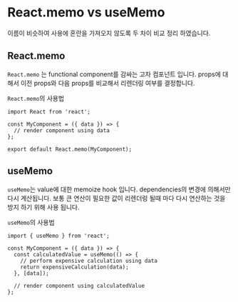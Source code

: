 # React.memo vs useMemo 

이름이 비슷하여 사용에 혼란을 가져오지 않도록 두 차이 비교 정리 하였습니다.

## React.memo
`React.memo` 는 functional component를 감싸는 고차 컴포넌트 입니다.  props에 대해서
이전 props와 다음 props를 비교해서 리렌더링 여부를 결정합니다.

`React.memo`의 사용법
```
import React from 'react';

const MyComponent = ({ data }) => {
  // render component using data
};

export default React.memo(MyComponent);
```



## useMemo
`useMemo`는 value에 대한 memoize hook 입니다. dependencies의 변경에 의해서만 다시 계산됩니다. 보통 큰 연산이 필요한 값이 리렌더링 될때 마다 다시 연산하는 것을 방지 하기 위해 사용 됩니다.

`useMemo`의 사용법

```
import { useMemo } from 'react';

const MyComponent = ({ data }) => {
  const calculatedValue = useMemo(() => {
    // perform expensive calculation using data
    return expensiveCalculation(data);
  }, [data]);

  // render component using calculatedValue
};
```





